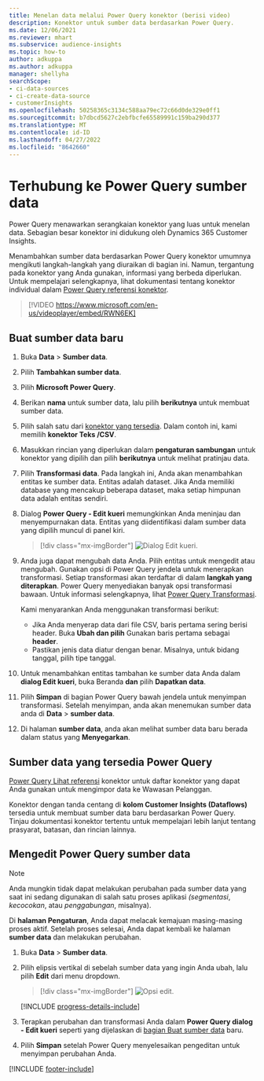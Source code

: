 ```yaml
---
title: Menelan data melalui Power Query konektor (berisi video)
description: Konektor untuk sumber data berdasarkan Power Query.
ms.date: 12/06/2021
ms.reviewer: mhart
ms.subservice: audience-insights
ms.topic: how-to
author: adkuppa
ms.author: adkuppa
manager: shellyha
searchScope:
- ci-data-sources
- ci-create-data-source
- customerInsights
ms.openlocfilehash: 50258365c3134c588aa79ec72c66d0de329e0ff1
ms.sourcegitcommit: b7dbcd5627c2ebfbcfe65589991c159ba290d377
ms.translationtype: MT
ms.contentlocale: id-ID
ms.lasthandoff: 04/27/2022
ms.locfileid: "8642660"
---
```

# <a name="connect-to-a-power-query-data-source"></a>Terhubung ke Power Query sumber data

Power Query menawarkan serangkaian konektor yang luas untuk menelan data. Sebagian besar konektor ini didukung oleh Dynamics 365 Customer Insights. 

Menambahkan sumber data berdasarkan Power Query konektor umumnya mengikuti langkah-langkah yang diuraikan di bagian ini. Namun, tergantung pada konektor yang Anda gunakan, informasi yang berbeda diperlukan. Untuk mempelajari selengkapnya, lihat dokumentasi tentang konektor individual dalam [Power Query referensi konektor](/power-query/connectors/).

> [!VIDEO https://www.microsoft.com/en-us/videoplayer/embed/RWN6EK]

## <a name="create-a-new-data-source"></a>Buat sumber data baru

1. Buka **Data** > **Sumber data**.

1. Pilih **Tambahkan sumber data**.

1. Pilih **Microsoft Power Query**.

1. Berikan **nama** untuk sumber data, lalu pilih **berikutnya** untuk membuat sumber data.

1. Pilih salah satu dari [konektor yang tersedia](#available-power-query-data-sources). Dalam contoh ini, kami memilih **konektor Teks /CSV**.

1. Masukkan rincian yang diperlukan dalam **pengaturan sambungan** untuk konektor yang dipilih dan pilih **berikutnya** untuk melihat pratinjau data.

1. Pilih **Transformasi data**. Pada langkah ini, Anda akan menambahkan entitas ke sumber data. Entitas adalah dataset. Jika Anda memiliki database yang mencakup beberapa dataset, maka setiap himpunan data adalah entitas sendiri.

1. Dialog **Power Query - Edit kueri** memungkinkan Anda meninjau dan menyempurnakan data. Entitas yang diidentifikasi dalam sumber data yang dipilih muncul di panel kiri.

   > [!div class="mx-imgBorder"]
   > ![Dialog Edit kueri.](media/data-manager-configure-edit-queries.png "Dialog Edit kueri")

1. Anda juga dapat mengubah data Anda. Pilih entitas untuk mengedit atau mengubah. Gunakan opsi di Power Query jendela untuk menerapkan transformasi. Setiap transformasi akan terdaftar di dalam **langkah yang diterapkan**. Power Query menyediakan banyak opsi transformasi bawaan. Untuk informasi selengkapnya, lihat [Power Query Transformasi](/power-query/power-query-what-is-power-query#transformations).

   Kami menyarankan Anda menggunakan transformasi berikut:

   - Jika Anda menyerap data dari file CSV, baris pertama sering berisi header. Buka **Ubah dan pilih** Gunakan baris pertama sebagai **header**.
   - Pastikan jenis data diatur dengan benar. Misalnya, untuk bidang tanggal, pilih tipe tanggal.

1. Untuk menambahkan entitas tambahan ke sumber data Anda dalam **dialog Edit kueri**, buka Beranda **dan** pilih **Dapatkan data**.

1. Pilih **Simpan** di bagian Power Query bawah jendela untuk menyimpan transformasi. Setelah menyimpan, anda akan menemukan sumber data anda di **Data** > **sumber data**.

1. Di halaman **sumber data**, anda akan melihat sumber data baru berada dalam status yang **Menyegarkan**.

## <a name="available-power-query-data-sources"></a>Sumber data yang tersedia Power Query

[Power Query Lihat referensi](/power-query/connectors/) konektor untuk daftar konektor yang dapat Anda gunakan untuk mengimpor data ke Wawasan Pelanggan. 

Konektor dengan tanda centang di **kolom Customer Insights (Dataflows)** tersedia untuk membuat sumber data baru berdasarkan Power Query. Tinjau dokumentasi konektor tertentu untuk mempelajari lebih lanjut tentang prasyarat, batasan, dan rincian lainnya.

## <a name="edit-power-query-data-sources"></a>Mengedit Power Query sumber data

> [!NOTE]
> Anda mungkin tidak dapat melakukan perubahan pada sumber data yang saat ini sedang digunakan di salah satu proses aplikasi *(segmentasi*, *kecocokan*, atau *penggabungan*, misalnya). 
>
> Di **halaman Pengaturan**, Anda dapat melacak kemajuan masing-masing proses aktif. Setelah proses selesai, Anda dapat kembali ke halaman **sumber data** dan melakukan perubahan.

1. Buka **Data** > **Sumber data**.

2. Pilih elipsis vertikal di sebelah sumber data yang ingin Anda ubah, lalu pilih **Edit** dari menu dropdown.

   > [!div class="mx-imgBorder"]
   > ![Opsi edit.](media/edit-option-data-sources.png "Opsi edit")

   [!INCLUDE [progress-details-include](includes/progress-details-pane.md)]
   
3. Terapkan perubahan dan transformasi Anda dalam **Power Query dialog - Edit kueri** seperti yang dijelaskan di [bagian Buat sumber data](#create-a-new-data-source) baru.

4. Pilih **Simpan** setelah Power Query menyelesaikan pengeditan untuk menyimpan perubahan Anda.


[!INCLUDE [footer-include](includes/footer-banner.md)]

